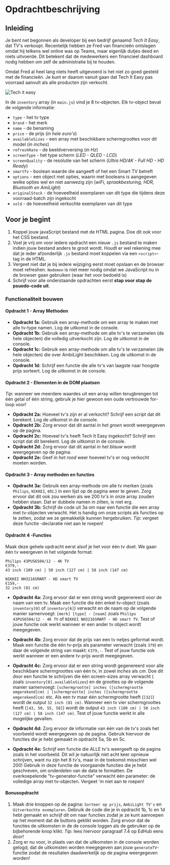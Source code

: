# Opdrachtbeschrijving

## Inleiding

Je bent net begonnen als developer bij een bedrijf genaamd _Tech It Easy_, dat TV's verkoopt. Recentelijk hebben ze Fred
van financieën ontslagen omdat hij telkens wel online was op Teams, maar eigenlijk dutjes deed en niets uitvoerde. Dit
betekent dat de medewerkers een financieel dashboard nodig hebben om zelf de administratie bij te houden.

Omdat Fred al heel lang niets heeft uitgevoerd is het niet zo goed gesteld met de financieën. Je kunt er daarom vanuit
gaan dat Tech It Easy pas voorraad aanvult als alle producten zijn verkocht.

![Tech it easy](./assets/tech_it_easy.png)

In de `inventory` array (in `main.js`) vind je 8 tv-objecten. Elk tv-object bevat de volgende informatie:

* `type` - het tv type
* `brand` - het merk
* `name` - de benaming
* `price` - de prijs (_in hele euro's_)
* `availableSizes` - een array met beschikbare schermgroottes voor dit model (_in inches_)
* `refreshRate` - de beeldverversing (_in Hz_)
* `screenType` - het type scherm (_LED - QLED - LCD_)
* `screenQuality` - de resolutie van het scherm (_Ultra HD/4K - Full HD - HD Ready_)
* `smartTv` - boolean waarde die aangeeft of het een Smart TV betreft
* `options` - een object met opties, waarin met booleans is aangegeven welke opties wel en niet aanwezig zijn (_wiFi,
  spraakbesturing, HDR, Bluetooth en AmiLight_)
* `originalStock` - de hoeveelheid exemplaren van dit type die tijdens deze voorraad-batch zijn ingekocht
* `sold` - de hoeveelheid verkochte exemplaren van dit type

## Voor je begint

1. Koppel jouw javaScript bestand met de HTML pagina. Doe dit ook voor het CSS bestand. 
2. Voel je vrij om voor iedere opdracht een nieuw `.js` bestand te maken indien jouw bestand anders te groot wordt.
   Houdt er wel rekening mee dat je ieder afzonderlijk `.js` bestand moet koppelen via een `<script>`-tag in de HTML.
3. Vergeet niet dat je bij iedere wijziging eerst moet opslaan en de browser moet refreshen. `Nodemon` is niet meer
   nodig omdat we JavaScript nu in de browser gaan gebruiken (waar het voor bedoeld is)
4. Schrijf voor alle onderstaande opdrachten eerst **stap voor stap de psuedo-code uit**.

### Functionaliteit bouwen

#### Opdracht 1 - Array Methoden

* **Opdracht 1a:** Gebruik een array-methode om een array te maken met alle tv-type namen. Log de uitkomst in de
  console.
* **Opdracht 1b:** Gebruik een array-methode om alle tv's te verzamelen (de hele objecten) die volledig uitverkocht
  zijn. Log de uitkomst in de console.
* **Opdracht 1c:** Gebruik een array-methode om alle tv's te verzamelen (de hele objecten) die over AmbiLight
  beschikken. Log de uitkomst in de console.
* **Opdracht 1d:** Schrijf een functie die alle tv's van laagste naar hoogste prijs sorteert. Log de uitkomst in de
  console.

#### Opdracht 2 - Elementen in de DOM plaatsen

_Tip_: wanneer we meerdere waardes uit een array willen terugbrengen tot één getal of één string, gebruik je hier gewoon
een oude vertrouwde for-loop voor!

* **Opdracht 2a:** Hoeveel tv's zijn er al verkocht? Schrijf een script dat dit berekent. Log de uitkomst in de console.
* **Opdracht 2b:** Zorg ervoor dat dit aantal _in het groen_ wordt weergegeven op de pagina.
* **Opdracht 2c:** Hoeveel tv's heeft Tech It Easy ingekocht? Schrijf een script dat dit berekent. Log de uitkomst in de
  console.
* **Opdracht 2d:** Zorg ervoor dat dit aantal _in het blauw_ wordt weergegeven op de pagina.
* **Opdracht 2e:** Geef _in het rood_ weer hoeveel tv's er nog verkocht moeten worden.

#### Opdracht 3 - Array methoden en functies

* **Opdracht 3a:** Gebruik een array-methode om alle tv merken (zoals `Philips`, `NIKKEI`, etc.) in een lijst op de
  pagina weer te geven. Zorg ervoor dat dit ook zou werken als we 200 tv's in onze array zouden hebben staan. Dat er
  dubbele namen in zitten, is niet erg.
* **Opdracht 3b:** Schrijf de code uit 3a om naar een functie die een array met tv-objecten verwacht. Het is handig om
  onze scripts als functies op te zetten, zodat we ze gemakkelijk kunnen hergebruiken. _Tip_: vergeet deze functie
  -declaratie niet aan te roepen!

#### Opdracht 4 -Functies

Maak deze gehele opdracht eerst alsof je het voor één tv doet. We gaan één tv weergeven in het volgende format:

  ```
  Philips 43PUS6504/12 - 4K TV
  €379,-
  43 inch (109 cm) | 50 inch (127 cm) | 58 inch (147 cm)
  
  NIKKEI NH3216SMART - HD smart TV
  €159,-
  32 inch (81 cm)
  ```

* **Opdracht 4a:** Zorg ervoor dat er een string wordt gegenereerd voor de naam van een tv. Maak een functie die één
  enkel tv-object (zoals `inventory[0]` of `inventory[6]`) verwacht en de naam op de volgende manier
  samenvoegt: `[merk] [type] - [naam]` zoals `Philips 43PUS6504/12 - 4K TV` of `NIKKEI NH3216SMART - HD smart TV`. Test
  of jouw functie ook werkt wanneer er een ander tv object wordt meegegeven.

* **Opdracht 4b:** Zorg ervoor dat de prijs van een tv netjes geformat wordt. Maak een functie die één tv-prijs als
  parameter verwacht (zoals `379`) en daar de volgende string van maakt: `€379,-`. Test of jouw functie ook werkt
  wanneer er een andere tv-prijs wordt meegegeven.

* **Opdracht 4c:** Zorg ervoor dat er een string wordt gegenereerd voor alle beschikbare schermgroottes van één tv, in
  zowel _inches_ als _cm_. Doe dit door een functie te schrijven die één screen-sizes array verwacht (
  zoals `inventory[0].availableSizes`) en de groottes op de volgende manier
  samenvoegt: `[schermgrootte] inches ([schermgrootte omgerekend]cm) | [schermgrootte] inches ([schermgrootte omgerekend]cm)`
  etc. Als een tv maar één schermgrootte heeft (`[32]`) wordt de output `32 inch (81 cm)`. Wanneer een tv vier
  schermgroottes heeft (`[43, 50, 55, 58]`) wordt de output `43 inch (109 cm) | 50 inch (127 cm) | 58 inch (147 cm)`.
  Test of jouw functie werkt in alle mogelijke gevallen.

* **Opdracht 4d:** Zorg ervoor de informatie van één van de tv's zoals het voorbeeld wordt weergegeven op de pagina.
  Gebruik hiervoor de functies die je hebt gemaakt in opdracht 5a, 5b en 5c.

* **Opdracht 4e:** Schrijf een functie die ALLE tv's weergeeft op de pagina zoals in het voorbeeld. Dit wil je
  natuurlijk niet acht keer opnieuw schrijven, want nu zijn het 8 tv's, maar in de toekomst misschien wel 200!
  Gebruik in deze functie de voorgaande functies die je hebt geschreven, om onderdelen van de data te formatten. De
  overkoepelende "tv-generator-functie" verwacht één parameter: de volledige array met tv-objecten. Vergeet 'm niet aan
  te roepen!

#### Bonusopdracht

1. Maak drie knoppen op de pagina: `Sorteer op prijs`, `AmbiLight TV's` en `Uitverkochte exemplaren`. Gebruik de code
   die je in opdracht 1b, 1c en 1d hebt gemaakt en schrijf dit om naar functies zodat je ze kunt aanroepen op het moment
   dat de buttons geklikt worden. Zorg ervoor dat de functies de uitkomsten in de de console loggen als de gebruiker op
   de bijbehorende knop klikt. _Tip_: lees hiervoor paragraaf 7.4 op EdHub eens door!
2. Zorg er nu voor, in plaats van dat de uitkomsten in de console worden gelogd, dat de uitkomsten worden meegegeven aan
   jouw `generateTV`-functie zodat de resultaten daadwerkelijk op de pagina weergegeven worden!
